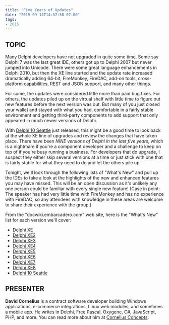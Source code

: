 ```yaml
---
title: "Five Years of Updates"
date: "2015-09-14T14:57:58-07:00"
tags:
- 2015
---
```


## TOPIC ##

Many Delphi developers have not upgraded in quite some time. Some say Delphi 7 was the last great IDE, others got up to Delphi 2007 but never jumped into Unicode. There were some great language enhancements in Delphi 2010, but then the XE line started and the update rate increased dramatically adding 64-bit, FireMonkey, FireDAC, add-on tools, cross-platform capabilities, REST and JSON support, and many other things.

For some, the updates were considered little more than paid bug fixes. For others, the updates piled up on the virtual shelf with little time to figure out new features before the next version was out. But many of you just closed your wallet and stayed with what you had, comfortable in a fairly stable environment and getting third-party components to add support that only appeared in much newer versions of Delphi.

With [Delphi 10 Seattle](http://edn.embarcadero.com/article/44563) just released, this might be a good time to look back at the whole XE line of upgrades and review the changes that have taken place. There have been <em>NINE versions of Delphi in the last five years</em>, which is a nightmare if you're a component developer and a challenge to keep on top of if you're busy running a business. For developers that do upgrade, I suspect they either skip several versions at a time or just stick with one that is fairly stable for what they need to do and let the others pile up.

Tonight, we'll look through the following lists of "What's New" and pull up the IDEs to take a look at the highlights of the new and enhanced features you may have missed.  This will be an open discussion as it's unlikely any one person could be familiar with every single new feature!  (Case in point: The speaker has had very little time with FireMonkey and has no experience with FireDAC, so any attendees with knowledge in these areas are welcome to share their experience with the group.)

From the "docwiki.embarcadero.com" web site, here is the "What's New" list for each version we'll cover:

- [Delphi XE](http://docwiki.embarcadero.com/RADStudio/XE/en/What's_New_in_Delphi_and_C%2B%2BBuilder_XE)
- [Delphi XE2](http://docwiki.embarcadero.com/RADStudio/XE2/en/What's_New_in_Delphi_and_C%2B%2BBuilder_XE2)
- [Delphi XE3](http://docwiki.embarcadero.com/RADStudio/XE3/en/What's_New_in_Delphi_and_C%2B%2BBuilder_XE3)
- [Delphi XE4](http://docwiki.embarcadero.com/RADStudio/XE4/en/What's_New_in_Delphi_and_C%2B%2BBuilder_XE4)
- [Delphi XE5](http://docwiki.embarcadero.com/RADStudio/XE5/en/What's_New_in_Delphi_and_C%2B%2BBuilder_XE5)
- [Delphi XE6](http://docwiki.embarcadero.com/RADStudio/XE6/en/What's_New_in_Delphi_and_C%2B%2BBuilder_XE6)
- [Delphi XE7](http://docwiki.embarcadero.com/RADStudio/XE7/en/What's_New_in_Delphi_and_C%2B%2BBuilder_XE7)
- [Delphi XE8](http://docwiki.embarcadero.com/RADStudio/XE8/en/What's_New_in_Delphi_and_C%2B%2BBuilder_XE8)
- [Delphi 10 Seattle](http://docwiki.embarcadero.com/RADStudio/Seattle/en/What's_New)

## PRESENTER ##

**David Cornelius** is a contract software developer building Windows applications, e-commerce integrations, Linux web modules, and sometimes a mobile app. He writes in Delphi, Free Pascal, Oxygene, C#, JavaScript, PHP, and more. You can read more about him at [Cornelius Concepts](http://corneliusconcepts.com).
